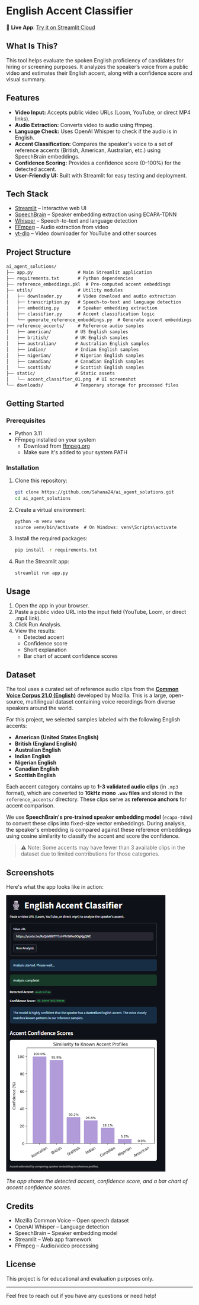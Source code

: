 # English Accent Classifier

🔗 **Live App**: [Try it on Streamlit Cloud](https://aiagentsolutions-ae7mq89xptagsiou6t4czc.streamlit.app/)

## What Is This?

This tool helps evaluate the spoken English proficiency of candidates for hiring or screening purposes. It analyzes the speaker’s voice from a public video and estimates their English accent, along with a confidence score and visual summary.

## Features

- **Video Input:** Accepts public video URLs (Loom, YouTube, or direct MP4 links).
- **Audio Extraction:** Converts video to audio using ffmpeg.
- **Language Check:** Uses OpenAI Whisper to check if the audio is in English.
- **Accent Classification:** Compares the speaker's voice to a set of reference accents (British, American, Australian, etc.) using SpeechBrain embeddings.
- **Confidence Scoring:** Provides a confidence score (0–100%) for the detected accent.
- **User-Friendly UI:** Built with Streamlit for easy testing and deployment.

## Tech Stack

- [Streamlit](https://streamlit.io/) – Interactive web UI
- [SpeechBrain](https://speechbrain.readthedocs.io/) – Speaker embedding extraction using ECAPA-TDNN
- [Whisper](https://openai.com/research/whisper) – Speech-to-text and language detection
- [FFmpeg](https://ffmpeg.org/) – Audio extraction from video
- [yt-dlp](https://github.com/yt-dlp/yt-dlp) – Video downloader for YouTube and other sources

## Project Structure

```
ai_agent_solutions/
├── app.py                 # Main Streamlit application
├── requirements.txt       # Python dependencies
├── reference_embeddings.pkl  # Pre-computed accent embeddings
├── utils/                 # Utility modules
│   ├── downloader.py      # Video download and audio extraction
│   ├── transcription.py   # Speech-to-text and language detection
│   ├── embedding.py       # Speaker embedding extraction
│   ├── classifier.py      # Accent classification logic
│   └── generate_reference_embeddings.py  # Generate accent embeddings
├── reference_accents/     # Reference audio samples
│   ├── american/         # US English samples
│   ├── british/          # UK English samples
│   ├── australian/       # Australian English samples
│   ├── indian/           # Indian English samples
│   ├── nigerian/         # Nigerian English samples
│   ├── canadian/         # Canadian English samples
│   └── scottish/         # Scottish English samples
├── static/               # Static assets
│   └── accent_classifier_01.png  # UI screenshot
└── downloads/            # Temporary storage for processed files
```

## Getting Started

### Prerequisites

- Python 3.11
- FFmpeg installed on your system
  - Download from [ffmpeg.org](https://ffmpeg.org/download.html)
  - Make sure it's added to your system PATH

### Installation

1. Clone this repository:
   ```bash
   git clone https://github.com/Sahana24/ai_agent_solutions.git
   cd ai_agent_solutions
   ```
2. Create a virtual environment:
   ```
   python -m venv venv
   source venv/bin/activate  # On Windows: venv\Scripts\activate
   ```
3. Install the required packages:
   ```bash
   pip install -r requirements.txt
   ```

4. Run the Streamlit app:
   ```bash
   streamlit run app.py
   ```

## Usage

1. Open the app in your browser.
2. Paste a public video URL into the input field (YouTube, Loom, or direct .mp4 link).
3. Click Run Analysis.
4. View the results:
   - Detected accent
   - Confidence score
   - Short explanation
   - Bar chart of accent confidence scores

## Dataset

The tool uses a curated set of reference audio clips from the **[Common Voice Corpus 21.0 (English)](https://commonvoice.mozilla.org/en/datasets)** developed by Mozilla. This is a large, open-source, multilingual dataset containing voice recordings from diverse speakers around the world.

For this project, we selected samples labeled with the following English accents:
- **American (United States English)**
- **British (England English)**
- **Australian English**
- **Indian English**
- **Nigerian English**
- **Canadian English**
- **Scottish English**

Each accent category contains up to **1-3 validated audio clips** (in `.mp3` format), which are converted to **16kHz mono `.wav` files** and stored in the `reference_accents/` directory. These clips serve as **reference anchors** for accent comparison.

We use **SpeechBrain's pre-trained speaker embedding model** (`ecapa-tdnn`) to convert these clips into fixed-size vector embeddings. During analysis, the speaker's embedding is compared against these reference embeddings using cosine similarity to classify the accent and score the confidence.

> ⚠️ Note: Some accents may have fewer than 3 available clips in the dataset due to limited contributions for those categories.

## Screenshots

Here's what the app looks like in action:

![Accent Classifier UI](static/accent_classifier_01.png)

*The app shows the detected accent, confidence score, and a bar chart of accent confidence scores.*

## Credits

- Mozilla Common Voice – Open speech dataset
- OpenAI Whisper – Language detection
- SpeechBrain – Speaker embedding model
- Streamlit – Web app framework
- FFmpeg – Audio/video processing

## License

This project is for educational and evaluation purposes only.

---

Feel free to reach out if you have any questions or need help! 